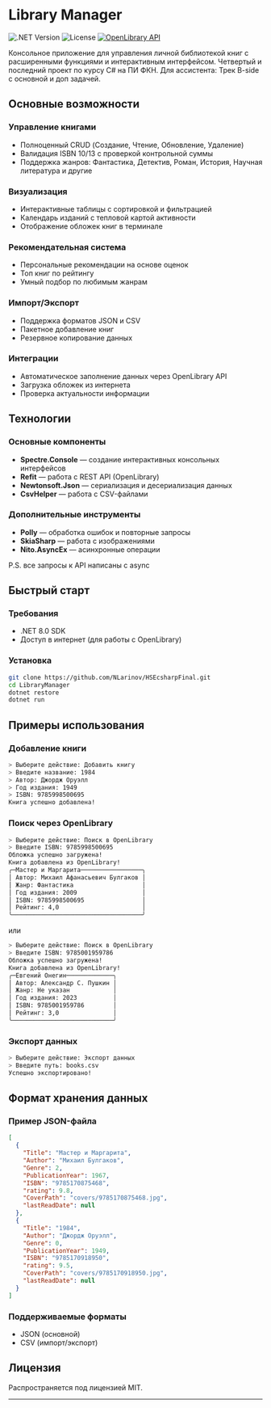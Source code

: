 # Library Manager

![.NET Version](https://img.shields.io/badge/.NET-8.0-purple)
![License](https://img.shields.io/badge/License-MIT-green)
[![OpenLibrary API](https://img.shields.io/badge/API-OpenLibrary-blue)](https://openlibrary.org)

Консольное приложение для управления личной библиотекой книг с расширенными функциями и интерактивным интерфейсом.
Четвертый и последний проект по курсу C# на ПИ ФКН.
Для ассистента: Трек B-side с основной и доп задачей.

## Основные возможности

### Управление книгами
- Полноценный CRUD (Создание, Чтение, Обновление, Удаление)
- Валидация ISBN 10/13 с проверкой контрольной суммы
- Поддержка жанров: Фантастика, Детектив, Роман, История, Научная литература и другие

### Визуализация
- Интерактивные таблицы с сортировкой и фильтрацией
- Календарь изданий с тепловой картой активности
- Отображение обложек книг в терминале

### Рекомендательная система
- Персональные рекомендации на основе оценок
- Топ книг по рейтингу
- Умный подбор по любимым жанрам

### Импорт/Экспорт
- Поддержка форматов JSON и CSV
- Пакетное добавление книг
- Резервное копирование данных

### Интеграции
- Автоматическое заполнение данных через OpenLibrary API
- Загрузка обложек из интернета
- Проверка актуальности информации

## Технологии

### Основные компоненты
- **Spectre.Console** — создание интерактивных консольных интерфейсов
- **Refit** — работа с REST API (OpenLibrary)
- **Newtonsoft.Json** — сериализация и десериализация данных
- **CsvHelper** — работа с CSV-файлами

### Дополнительные инструменты
- **Polly** — обработка ошибок и повторные запросы
- **SkiaSharp** — работа с изображениями
- **Nito.AsyncEx** — асинхронные операции

P.S. все запросы к API написаны с async

## Быстрый старт

### Требования
- .NET 8.0 SDK
- Доступ в интернет (для работы с OpenLibrary)

### Установка
```bash
git clone https://github.com/NLarinov/HSEcsharpFinal.git
cd LibraryManager
dotnet restore
dotnet run
```

## Примеры использования

### Добавление книги
```bash
> Выберите действие: Добавить книгу
> Введите название: 1984
> Автор: Джордж Оруэлл
> Год издания: 1949
> ISBN: 9785998500695
Книга успешно добавлена!
```

### Поиск через OpenLibrary
```bash
> Выберите действие: Поиск в OpenLibrary
> Введите ISBN: 9785998500695
Обложка успешно загружена!
Книга добавлена из OpenLibrary!
╭─Мастер и Маргарита─────────────────╮
│ Автор: Михаил Афанасьевич Булгаков │
│ Жанр: Фантастика                   │
│ Год издания: 2009                  │
│ ISBN: 9785998500695                │
│ Рейтинг: 4,0                       │
╰────────────────────────────────────╯
```

или

```bash
> Выберите действие: Поиск в OpenLibrary
> Введите ISBN: 9785001959786
Обложка успешно загружена!
Книга добавлена из OpenLibrary!
╭─Евгений Онегин─────────────╮
│ Автор: Александр С. Пушкин │
│ Жанр: Не указан            │
│ Год издания: 2023          │
│ ISBN: 9785001959786        │
│ Рейтинг: 3,0               │
╰────────────────────────────╯
```

### Экспорт данных
```bash
> Выберите действие: Экспорт данных
> Введите путь: books.csv
Успешно экспортировано!
```

## Формат хранения данных

### Пример JSON-файла
```json
[
  {
    "Title": "Мастер и Маргарита",
    "Author": "Михаил Булгаков",
    "Genre": 2,
    "PublicationYear": 1967,
    "ISBN": "9785170875468",
    "rating": 9.8,
    "CoverPath": "covers/9785170875468.jpg",
    "lastReadDate": null
  },
  {
    "Title": "1984",
    "Author": "Джордж Оруэлл",
    "Genre": 0,
    "PublicationYear": 1949,
    "ISBN": "9785170918950",
    "rating": 9.5,
    "CoverPath": "covers/9785170918950.jpg",
    "lastReadDate": null
  }
]
```

### Поддерживаемые форматы
- JSON (основной)
- CSV (импорт/экспорт)

## Лицензия

Распространяется под лицензией MIT.

---
